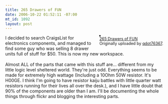 ```yaml
--- 
title: 265 Drawers of FUN
date: 2006-10-22 01:52:11 -07:00
mt_id: 1092
layout: post
---
```

<div style="float: right; margin-left: 10px; margin-bottom: 10px;">
 <a href="http://www.flickr.com/photos/80226255@N00/275899576/" title="photo sharing"><img src="http://static.flickr.com/111/275899576_4c71728884_m.jpg" alt="" style="border: solid 2px #000000;" /></a>
 <br />
 <span style="font-size: 0.9em; margin-top: 0px;">
  <a href="http://www.flickr.com/photos/80226255@N00/275899576/">265 Drawers of FUN</a>
  <br />
  Originally uploaded by <a href="http://www.flickr.com/people/80226255@N00/">qdot76367</a>.
 </span>
</div>
I decided to search CraigsList for electronics components, and managed to find some guy who was selling 8 drawer units full of stuff for $50. This is now my new workspace.<br />
<br />
Almost ALL of the parts that came with this stuff are... different from my little logic level sheltered world. They're just odd. Everything seems to be made for extremely high wattage (Including a 10Ohm 50W resistor. It's H00GE. I think I'm going to have resistor kaiju battles with little quarter watt resistors running for their lives all over the desk.), and I have little doubt that 90% of the components are older than I am. I'll be documenting the whole things through flickr and blogging the interesting parts.
<br clear="all" />
